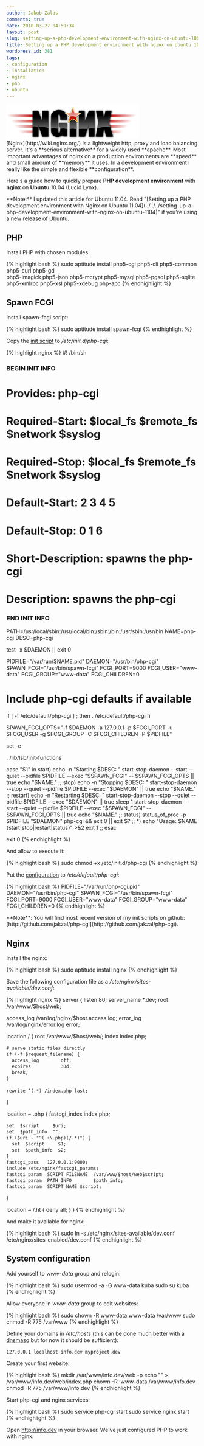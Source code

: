 ```yaml
---
author: Jakub Zalas
comments: true
date: 2010-03-27 04:59:34
layout: post
slug: setting-up-a-php-development-environment-with-nginx-on-ubuntu-1004
title: Setting up a PHP development environment with nginx on Ubuntu 10.04
wordpress_id: 381
tags:
- configuration
- installation
- nginx
- php
- ubuntu
---
```


<div class="pull-left">
    <img src="/uploads/wp/2010/03/nginx-logo.png" title="Nginx Logo" alt="Nginx Logo" class="img-responsive" />
</div>
[Nginx](http://wiki.nginx.org/) is a lightweight http, proxy and load balancing server. It's a **serious alternative** for a widely used **apache**. Most important advantages of nginx on a production environments are **speed** and small amount of **memory** it uses. In a development environment I really like the simple and flexible **configuration**.

Here's a guide how to quickly prepare **PHP development environment** with **nginx** on **Ubuntu** 10.04 (Lucid Lynx).

<div class="alert alert-warning" markdown="1">**Note:** I updated this article for Ubuntu 11.04. Read "[Setting up a PHP development environment with Nginx on Ubuntu 11.04](../../../setting-up-a-php-development-environment-with-nginx-on-ubuntu-1104)" if you're using a new release of Ubuntu.</div>


## PHP


Install PHP with chosen modules:

    
{% highlight bash %}
sudo aptitude install php5-cgi php5-cli php5-common php5-curl php5-gd \
  php5-imagick php5-json php5-mcrypt php5-mysql php5-pgsql php5-sqlite \
  php5-xmlrpc php5-xsl php5-xdebug php-apc
{% endhighlight %}




## Spawn FCGI


Install spawn-fcgi script:

{% highlight bash %}
sudo aptitude install spawn-fcgi
{% endhighlight %}


Copy the [init script](http://github.com/jakzal/php-cgi/raw/master/etc/init.d/php-cgi) to _/etc/init.d/php-cgi_:

    
{% highlight nginx %}
#! /bin/sh

### BEGIN INIT INFO
# Provides:          php-cgi
# Required-Start:    $local_fs $remote_fs $network $syslog
# Required-Stop:     $local_fs $remote_fs $network $syslog
# Default-Start:     2 3 4 5
# Default-Stop:      0 1 6
# Short-Description: spawns the php-cgi
# Description:       spawns the php-cgi
### END INIT INFO

PATH=/usr/local/sbin:/usr/local/bin:/sbin:/bin:/usr/sbin:/usr/bin
NAME=php-cgi
DESC=php-cgi

test -x $DAEMON || exit 0

PIDFILE="/var/run/$NAME.pid"
DAEMON="/usr/bin/php-cgi"
SPAWN_FCGI="/usr/bin/spawn-fcgi"
FCGI_PORT=9000
FCGI_USER="www-data"
FCGI_GROUP="www-data"
FCGI_CHILDREN=0

# Include php-cgi defaults if available
if [ -f /etc/default/php-cgi ] ; then
        . /etc/default/php-cgi
fi

SPAWN_FCGI_OPTS="-f $DAEMON -a 127.0.0.1 -p $FCGI_PORT -u $FCGI_USER -g $FCGI_GROUP -C $FCGI_CHILDREN -P $PIDFILE"

set -e

. /lib/lsb/init-functions

case "$1" in
  start)
        echo -n "Starting $DESC: "
        start-stop-daemon --start --quiet --pidfile $PIDFILE --exec "$SPAWN_FCGI" -- $SPAWN_FCGI_OPTS || true
        echo "$NAME."
        ;;
  stop)
        echo -n "Stopping $DESC: "
        start-stop-daemon --stop --quiet --pidfile $PIDFILE --exec "$DAEMON" || true
        echo "$NAME."
        ;;
  restart)
        echo -n "Restarting $DESC: "
        start-stop-daemon --stop --quiet --pidfile $PIDFILE --exec "$DAEMON" || true
        sleep 1
        start-stop-daemon --start --quiet --pidfile $PIDFILE --exec "$SPAWN_FCGI" -- $SPAWN_FCGI_OPTS || true
        echo "$NAME."
        ;;
  status)
        status_of_proc -p $PIDFILE "$DAEMON" php-cgi && exit 0 || exit $?
        ;;
  *)
        echo "Usage: $NAME {start|stop|restart|status}" >&2
        exit 1
        ;;
esac

exit 0
{% endhighlight %}


And allow to execute it:

    
{% highlight bash %}
sudo chmod +x /etc/init.d/php-cgi
{% endhighlight %}


Put the [configuration](http://github.com/jakzal/php-cgi/raw/master/etc/default/php-cgi) to _/etc/default/php-cgi_:

    
{% highlight bash %}
PIDFILE="/var/run/php-cgi.pid"
DAEMON="/usr/bin/php-cgi"
SPAWN_FCGI="/usr/bin/spawn-fcgi"
FCGI_PORT=9000
FCGI_USER="www-data"
FCGI_GROUP="www-data"
FCGI_CHILDREN=0
{% endhighlight %}


<div class="alert alert-warning" markdown="1">**Note**: You will find most recent version of my init scripts on github: [http://github.com/jakzal/php-cgi](http://github.com/jakzal/php-cgi).</div>


## Nginx


Install the nginx:

    
{% highlight bash %}
sudo aptitude install nginx
{% endhighlight %}


Save the following configuration file as a _/etc/nginx/sites-available/dev.conf_:

    
{% highlight nginx %}
server {
  listen 80;
  server_name *.dev;
  root /var/www/$host/web;

  access_log /var/log/nginx/$host.access.log;
  error_log /var/log/nginx/error.log error;

  location / {
    root   /var/www/$host/web/;
    index  index.php;

    # serve static files directly
    if (-f $request_filename) {
      access_log        off;
      expires           30d;
      break;
    }

    rewrite ^(.*) /index.php last;
  }

  location ~ \.php {
    fastcgi_index  index.php;

    set  $script     $uri;
    set  $path_info  "";
    if ($uri ~ "^(.+\.php)(/.*)") {
      set  $script     $1;
      set  $path_info  $2;
    }
    fastcgi_pass   127.0.0.1:9000;
    include /etc/nginx/fastcgi_params;
    fastcgi_param  SCRIPT_FILENAME  /var/www/$host/web$script;
    fastcgi_param  PATH_INFO        $path_info;
    fastcgi_param  SCRIPT_NAME $script;
  }

  location ~ /\.ht {
    deny  all;
  }
}
{% endhighlight %}


And make it available for nginx:

    
{% highlight bash %}
sudo ln -s /etc/nginx/sites-available/dev.conf /etc/nginx/sites-enabled/dev.conf
{% endhighlight %}



## System configuration


Add yourself to _www-data_ group and relogin:

    
{% highlight bash %}
sudo usermod -a -G www-data kuba
sudo su kuba
{% endhighlight %}


Allow everyone in _www-data_ group to edit websites:

    
{% highlight bash %}
sudo chown -R www-data:www-data /var/www
sudo chmod -R 775 /var/www
{% endhighlight %}


Define your domains in _/etc/hosts_ (this can be done much better with a [dnsmasq](http://http://www.thekelleys.org.uk/dnsmasq/doc.html) but for now it should be sufficient):

    
    127.0.0.1 localhost info.dev myproject.dev


Create your first website:

    
{% highlight bash %}
mkdir /var/www/info.dev/web -p
echo "<?php echo phpinfo(); ?>" > /var/www/info.dev/web/index.php
chown -R :www-data /var/www/info.dev
chmod -R 775 /var/www/info.dev
{% endhighlight %}


Start php-cgi and nginx services:

    
{% highlight bash %}
sudo service php-cgi start
sudo service nginx start
{% endhighlight %}


Open http://info.dev in your browser. We've just configured PHP to work with nginx.
